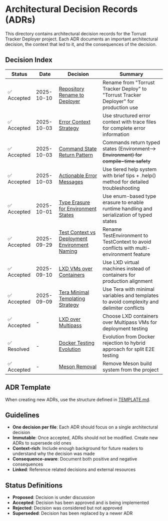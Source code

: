 # Architectural Decision Records (ADRs)

This directory contains architectural decision records for the Torrust Tracker Deployer project. Each ADR documents an important architectural decision, the context that led to it, and the consequences of the decision.

## Decision Index

| Status      | Date       | Decision                                                                                            | Summary                                                                                   |
| ----------- | ---------- | --------------------------------------------------------------------------------------------------- | ----------------------------------------------------------------------------------------- |
| ✅ Accepted | 2025-10-10 | [Repository Rename to Deployer](./repository-rename-to-deployer.md)                                 | Rename from "Torrust Tracker Deploy" to "Torrust Tracker Deployer" for production use     |
| ✅ Accepted | 2025-10-03 | [Error Context Strategy](./error-context-strategy.md)                                               | Use structured error context with trace files for complete error information              |
| ✅ Accepted | 2025-10-03 | [Command State Return Pattern](./command-state-return-pattern.md)                                   | Commands return typed states (Environment<S> → Environment<T>) for compile-time safety    |
| ✅ Accepted | 2025-10-03 | [Actionable Error Messages](./actionable-error-messages.md)                                         | Use tiered help system with brief tips + .help() method for detailed troubleshooting      |
| ✅ Accepted | 2025-10-01 | [Type Erasure for Environment States](./type-erasure-for-environment-states.md)                     | Use enum-based type erasure to enable runtime handling and serialization of typed states  |
| ✅ Accepted | 2025-09-29 | [Test Context vs Deployment Environment Naming](./test-context-vs-deployment-environment-naming.md) | Rename TestEnvironment to TestContext to avoid conflicts with multi-environment feature   |
| ✅ Accepted | 2025-09-10 | [LXD VMs over Containers](./lxd-vm-over-containers.md)                                              | Use LXD virtual machines instead of containers for production alignment                   |
| ✅ Accepted | 2025-09-09 | [Tera Minimal Templating Strategy](./tera-minimal-templating-strategy.md)                           | Use Tera with minimal variables and templates to avoid complexity and delimiter conflicts |
| ✅ Accepted | -          | [LXD over Multipass](./lxd-over-multipass.md)                                                       | Choose LXD containers over Multipass VMs for deployment testing                           |
| ✅ Resolved | -          | [Docker Testing Evolution](./docker-testing-evolution.md)                                           | Evolution from Docker rejection to hybrid approach for split E2E testing                  |
| ✅ Accepted | -          | [Meson Removal](./meson-removal.md)                                                                 | Remove Meson build system from the project                                                |

## ADR Template

When creating new ADRs, use the structure defined in [TEMPLATE.md](./TEMPLATE.md).

## Guidelines

- **One decision per file**: Each ADR should focus on a single architectural decision
- **Immutable**: Once accepted, ADRs should not be modified. Create new ADRs to supersede old ones
- **Context-rich**: Include enough background for future readers to understand why the decision was made
- **Consequence-aware**: Document both positive and negative consequences
- **Linked**: Reference related decisions and external resources

## Status Definitions

- **Proposed**: Decision is under discussion
- **Accepted**: Decision has been approved and is being implemented
- **Rejected**: Decision was considered but not approved
- **Superseded**: Decision has been replaced by a newer ADR
